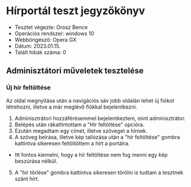 # Hírportál teszt jegyzőkönyv

- Tesztet végezte: Orosz Bence
- Operációs rendszer: windows 10
- Webböngésző: Opera GX
- Dátum: 2023.01.15.
- Talált hibák száma: 0

## Adminisztátori műveletek tesztelése
### Új hír feltöltése

Az oldal megnyitása után a navigációs sáv jobb oldalán lehet új fiókot létrehozni, illetve a már meglévő fiókkal bejelentkezni.

1. Adminisztrátori hozzáférésemmel bejelentkeztem, mint adminisztrátor.
2. Belépés után rákattintottam a "Hír feltöltése" opcióra.
3. Ezután megadtam egy címet, illetve szöveget a hírnek.
4. A szöveg beírása, illetve kép tallózása után a "hír feltöltése" gombra kattintva sikeresen feltöltöttem a hírt a portálra.
- Itt fontos kiemelni, hogy a hír feltöltése nem fog menni egy kép beszúrása nélkül.
5. A "hír törlése" gombra kattintva sikeresen törölni is tudtam a tesztnek szánt hírt.

